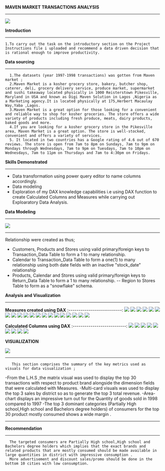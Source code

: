 **MAVEN MARKET TRANSACTIONS ANALYSIS**
***
![](maven.jpg)

**Introduction**
***
    1.To carry out the task on the introductory section on the Project Instructions file i uploaded and recommend a data driven decision that is rational enough to improve productivity.
**Data sourcing**
***
      1.The datasets (year 1997-1998 transactions) was gotten from Maven market ;
      2.Maven Market is a kosher grocery store, bakery, butcher shop, caterer, deli, grocery delivery service, produce market, supermarket and sushi takeaway located physically in 1000 Reisterstown Pikesville, Maryland in USA and known as Digi Maven Solution in Lagos ,Nigeria as a Marketing agency.It is located physically at 175,Herbert Macaulay Way,Yaba ,Lagos.
      3.Maven Market is a great option for those looking for a convenient and reliable way to shop for kosher groceries. The store offers a wide variety of products including fresh produce, meats, dairy products, baked goods and more.
      4.If you are looking for a kosher grocery store in the Pikesville area, Maven Market is a great option. The store is well-stocked, convenient and offers a variety of services.
      5. It located in two countries has a Google rating of 4.6 out of 670 reviews. The store is open from 7am to 8pm on Sundays, 7am to 9pm on Mondays through Wednesdays, 7am to 9pm on Tuesdays, 7am to 10pm on Wednesdays, 7am to 11pm on Thursdays and 7am to 4:30pm on Fridays.

 **Skills Demonstrated**
 ***
- Data transformation using power query editor to name columns accordingly.
- Data modeling
- Exploration of my DAX knowledge capabilities i.e using DAX function to create Calculated Columns and Measures while carrying out Exploaratory Data Analysis.

**Data Modeling**
***
![](datamodel.png)
***
Relationship were created as thus;
- Customers, Products and Stores using valid primary/foreign keys to Transaction_Data Table to form a 1 to many relationship.
- Calendar to Transaction_Data Table to form a one(1) to many relationship using both date fields with an inactive "stock_date" relationship
- Products, Calendar and Stores using valid primary/foreign keys to Return_Data Table  to form a 1 to many relationship. -- Region to Stores  Table to form as a "snowflake" schema.

**Analysis and Visualization**
***
**Measures created using DAX**
:---------------------------:
![](60daysrevenue-M1.png)
![](Allreturns-M2.png)
![](Alltransaction-M3.png)
![](Lastmonthprofit-M4.png)
![](LastmonthReturns-M5.png)
![](Lastmonthrevenue-M6.png)
![](Lastmonthtransaction-M7.png)
![](profitmargin-M8.png)
![](Quantityreturn-M9.png)
![](Quantitysold-M10.png)
![](Returnrate-M11.png)
![](revenuetarget-M12.png)
![](totalcost-M13.png)
![](totalprofit-M14.png)
![](totalreturn-M15.png)
![](totalrevenue-M16.png)
![](totaltransaction-M17.png)
![](uniqueproduct-M18.png)
![](weekendtransactions-M19.png)
![](YTDRevenue-M20.png) 

**Calculated Columns using DAX**
:---------------------------:
![](endofmonth-CC.png)
![](weekend-CC.png)
![](currentage-CC.png)
![](houseaddress-CC.png)
![](priority-CC.png)
![](pricetier-CC.png)
![](shortcountry-CC.png)
![](pricetier-CC.png)
![](Yearsince-remodel-CC.png)

**VISUALIZATION**

![](mavendashboard.png)
***

       This section comprises the summary of the key metrics used as visuals for data visualization ;
-From the L.H.S ,the matrix visual was used to display the top 30 transactions with respect to product brand alongside the dimension fields that were calculated with Measures. 
-Multi-card visuals was used to display the top 3 sales by district so as to generate the top 3 total revenue.
-Area-chart displays an impressive turn out for the Quantity of goods sold in 1998 compared to 1997
-The top 3 dominant categories (Partially High school,High school and Bachelors degree holders) of consumers for the top 30 product mostly consumed shows a wide margin .
***
**Recommendation**
***
      The targeted consumers are Partially High school,High school and Bachelors degree holders which implies that the exact brands and  related products that are mostly consumed should be made available in large quantities in district with impressive consumption .
      More advertisement and discount sales/promo should be done in the bottom 10 cities with low consumption. 




